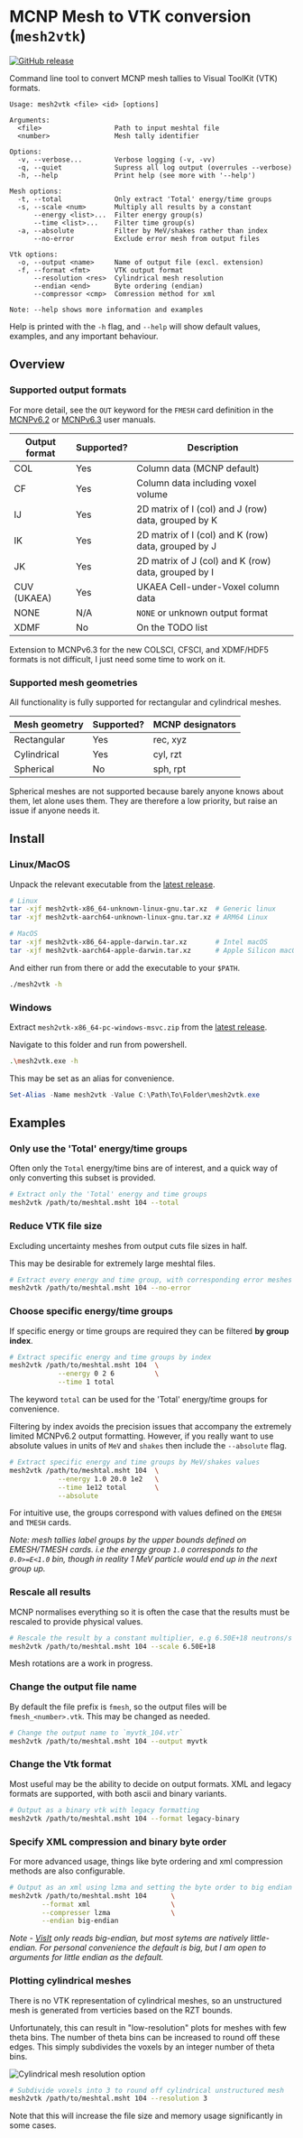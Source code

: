 # MCNP Mesh to VTK conversion (`mesh2vtk`)

[![GitHub release](https://img.shields.io/github/v/release/repositony/mesh2vtk?include_prereleases)](https://github.com/repositony/mesh2vtk/releases/latest)

Command line tool to convert MCNP mesh tallies to Visual ToolKit (VTK) formats.

```text
Usage: mesh2vtk <file> <id> [options]

Arguments:
  <file>                  Path to input meshtal file
  <number>                Mesh tally identifier

Options:
  -v, --verbose...        Verbose logging (-v, -vv)
  -q, --quiet             Supress all log output (overrules --verbose)
  -h, --help              Print help (see more with '--help')

Mesh options:
  -t, --total             Only extract 'Total' energy/time groups
  -s, --scale <num>       Multiply all results by a constant
      --energy <list>...  Filter energy group(s)
      --time <list>...    Filter time group(s)
  -a, --absolute          Filter by MeV/shakes rather than index
      --no-error          Exclude error mesh from output files

Vtk options:
  -o, --output <name>     Name of output file (excl. extension)
  -f, --format <fmt>      VTK output format
      --resolution <res>  Cylindrical mesh resolution
      --endian <end>      Byte ordering (endian)
      --compressor <cmp>  Comression method for xml

Note: --help shows more information and examples
```

Help is printed with the `-h` flag, and `--help` will show default values,
examples, and any important behaviour.

## Overview

### Supported output formats

For more detail, see the `OUT` keyword for the `FMESH` card definition in
the [MCNPv6.2](https://mcnp.lanl.gov/pdf_files/TechReport_2017_LANL_LA-UR-17-29981_WernerArmstrongEtAl.pdf)
or [MCNPv6.3](https://mcnpx.lanl.gov/pdf_files/TechReport_2022_LANL_LA-UR-22-30006Rev.1_KuleszaAdamsEtAl.pdf)
user manuals.

| Output format | Supported? | Description                                         |
| ------------- | ---------- | --------------------------------------------------- |
| COL           | Yes        | Column data (MCNP default)                          |
| CF            | Yes        | Column data including voxel volume                  |
| IJ            | Yes        | 2D matrix of I (col) and J (row) data, grouped by K |
| IK            | Yes        | 2D matrix of I (col) and K (row) data, grouped by J |
| JK            | Yes        | 2D matrix of J (col) and K (row) data, grouped by I |
| CUV (UKAEA)   | Yes        | UKAEA Cell-under-Voxel column data                  |
| NONE          | N/A        | `NONE` or unknown output format                     |
| XDMF          | No         | On the TODO list                                    |

Extension to MCNPv6.3 for the new COLSCI, CFSCI, and XDMF/HDF5 formats is not
difficult, I just need some time to work on it.

### Supported mesh geometries

All functionality is fully supported for rectangular and cylindrical meshes.

| Mesh geometry | Supported? | MCNP designators |
| ------------- | ---------- | ---------------- |
| Rectangular   | Yes        | rec, xyz         |
| Cylindrical   | Yes        | cyl, rzt         |
| Spherical     | No         | sph, rpt         |

Spherical meshes are not supported because barely anyone knows about them, let
alone uses them. They are therefore a low priority, but raise an issue if anyone
needs it.

## Install

### Linux/MacOS

Unpack the relevant executable from the [latest release](https://github.com/repositony/decaydata/releases/latest).

```bash
# Linux
tar -xjf mesh2vtk-x86_64-unknown-linux-gnu.tar.xz  # Generic linux
tar -xjf mesh2vtk-aarch64-unknown-linux-gnu.tar.xz # ARM64 Linux

# MacOS
tar -xjf mesh2vtk-x86_64-apple-darwin.tar.xz       # Intel macOS
tar -xjf mesh2vtk-aarch64-apple-darwin.tar.xz      # Apple Silicon macOS
```

And either run from there or add the executable to your `$PATH`.

```bash
./mesh2vtk -h
```

### Windows

Extract `mesh2vtk-x86_64-pc-windows-msvc.zip` from the [latest release](https://github.com/repositony/decaydata/releases/latest).

Navigate to this folder and run from powershell.

```bash
.\mesh2vtk.exe -h
```

This may be set as an alias for convenience.

```powershell
Set-Alias -Name mesh2vtk -Value C:\Path\To\Folder\mesh2vtk.exe
```

## Examples

### Only use the 'Total' energy/time groups

Often only the `Total` energy/time bins are of interest, and a quick way of
only converting this subset is provided.

```bash
# Extract only the 'Total' energy and time groups
mesh2vtk /path/to/meshtal.msht 104 --total
```

### Reduce VTK file size

Excluding uncertainty meshes from output cuts file sizes in half.

This may be desirable for extremely large meshtal files.

```bash
# Extract every energy and time group, with corresponding error meshes
mesh2vtk /path/to/meshtal.msht 104 --no-error
```

### Choose specific energy/time groups

If specific energy or time groups are required they can be filtered **by group
index**.

```bash
# Extract specific energy and time groups by index
mesh2vtk /path/to/meshtal.msht 104  \
            --energy 0 2 6          \
            --time 1 total
```

The keyword `total` can be used for the 'Total' energy/time groups for
convenience.

Filtering by index avoids the precision issues that accompany the extremely
limited MCNPv6.2 output formatting. However, if you really want to use absolute
values in units of `MeV` and `shakes` then include the `--absolute` flag.

```bash
# Extract specific energy and time groups by MeV/shakes values
mesh2vtk /path/to/meshtal.msht 104  \
            --energy 1.0 20.0 1e2   \
            --time 1e12 total       \
            --absolute
```

For intuitive use, the groups correspond with values defined on the `EMESH`
and `TMESH` cards.

*Note: mesh tallies label groups by the upper bounds defined on EMESH/TMESH
cards. i.e the energy group `1.0` corresponds to the `0.0>=E<1.0` bin,
though in reality 1 MeV particle would end up in the next group up.*

### Rescale all results

MCNP normalises everything so it is often the case that the results must be
rescaled to provide physical values.

```bash
# Rescale the result by a constant multiplier, e.g 6.50E+18 neutrons/s
mesh2vtk /path/to/meshtal.msht 104 --scale 6.50E+18
```

Mesh rotations are a work in progress.

### Change the output file name

By default the file prefix is `fmesh`, so the output files will be
`fmesh_<number>.vtk`. This may be changed as needed.

```bash
# Change the output name to `myvtk_104.vtr`
mesh2vtk /path/to/meshtal.msht 104 --output myvtk
```

### Change the Vtk format

Most useful may be the ability to decide on output formats. XML and legacy
formats are supported, with both ascii and binary variants.

```bash
# Output as a binary vtk with legacy formatting
mesh2vtk /path/to/meshtal.msht 104 --format legacy-binary
```

### Specify XML compression and binary byte order

For more advanced usage, things like byte ordering and xml compression
methods are also configurable.

```bash
# Output as an xml using lzma and setting the byte order to big endian
mesh2vtk /path/to/meshtal.msht 104      \
        --format xml                    \
        --compresser lzma               \
        --endian big-endian
```

*Note - [VisIt](https://visit-dav.github.io/visit-website/index.html) only
reads big-endian, but most sytems are natively little-endian. For personal
convenience the default is big, but I am open to arguments for little endian
as the default.*

### Plotting cylindrical meshes

There is no VTK representation of cylindrical meshes, so an unstructured
mesh is generated from verticies based on the RZT bounds.

Unfortunately, this can result in "low-resolution" plots for meshes with
few theta bins. The number of theta bins can be increased to round off these
edges. This simply subdivides the voxels by an integer number of theta bins.

![Cylindrical mesh resolution option](https://github.com/repositony/meshtal/blob/main/data/assets/cylindrical_mesh_resolution.png)

```bash
# Subdivide voxels into 3 to round off cylindrical unstructured mesh
mesh2vtk /path/to/meshtal.msht 104 --resolution 3
```

Note that this will increase the file size and memory usage significantly
in some cases.
